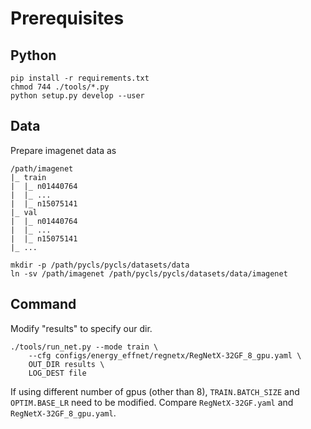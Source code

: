 # Prerequisites

## Python

```
pip install -r requirements.txt
chmod 744 ./tools/*.py
python setup.py develop --user
```

## Data

Prepare imagenet data as 
```
/path/imagenet
|_ train
|  |_ n01440764
|  |_ ...
|  |_ n15075141
|_ val
|  |_ n01440764
|  |_ ...
|  |_ n15075141
|_ ...
```

```
mkdir -p /path/pycls/pycls/datasets/data
ln -sv /path/imagenet /path/pycls/pycls/datasets/data/imagenet
```

## Command

Modify "results" to specify our dir.

```
./tools/run_net.py --mode train \
    --cfg configs/energy_effnet/regnetx/RegNetX-32GF_8_gpu.yaml \
    OUT_DIR results \
    LOG_DEST file
```

If using different number of gpus (other than 8), `TRAIN.BATCH_SIZE` and `OPTIM.BASE_LR` need to be modified. Compare `RegNetX-32GF.yaml` and `RegNetX-32GF_8_gpu.yaml`.
